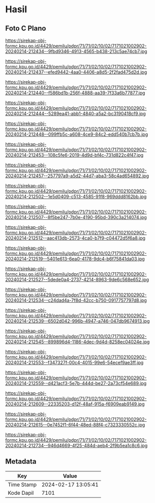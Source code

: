 # Hasil

## Foto C Plano

https://sirekap-obj-formc.kpu.go.id/4429/pemilu/pdpr/71/71/02/10/02/7171021002902-20240214-212434--9fbd9346-4913-4565-b438-213c5ae74cb7.jpg

https://sirekap-obj-formc.kpu.go.id/4429/pemilu/pdpr/71/71/02/10/02/7171021002902-20240214-212437--efed9442-4aa0-4406-a8d5-2f2fad475d2d.jpg

https://sirekap-obj-formc.kpu.go.id/4429/pemilu/pdpr/71/71/02/10/02/7171021002902-20240214-212440--f586bd1b-256f-4888-aa39-7f33a6b77877.jpg

https://sirekap-obj-formc.kpu.go.id/4429/pemilu/pdpr/71/71/02/10/02/7171021002902-20240214-212444--5289ea41-abb1-4840-a5a2-bc3190418cf9.jpg

https://sirekap-obj-formc.kpu.go.id/4429/pemilu/pdpr/71/71/02/10/02/7171021002902-20240214-212448--099ffb5c-a608-4ce9-84c2-edd540b7cb7b.jpg

https://sirekap-obj-formc.kpu.go.id/4429/pemilu/pdpr/71/71/02/10/02/7171021002902-20240214-212453--108c5fe6-2019-4d9d-bf4c-731d822c4f47.jpg

https://sirekap-obj-formc.kpu.go.id/4429/pemilu/pdpr/71/71/02/10/02/7171021002902-20240214-212457--257797a9-a5d2-44d7-aba3-58c4ad654892.jpg

https://sirekap-obj-formc.kpu.go.id/4429/pemilu/pdpr/71/71/02/10/02/7171021002902-20240214-212502--1e5d0409-c513-4585-91f8-969ddd8162bb.jpg

https://sirekap-obj-formc.kpu.go.id/4429/pemilu/pdpr/71/71/02/10/02/7171021002902-20240214-212507--8f5be247-7b0e-4190-95bd-390c3a214074.jpg

https://sirekap-obj-formc.kpu.go.id/4429/pemilu/pdpr/71/71/02/10/02/7171021002902-20240214-212512--aac413db-2573-4ca0-b7f9-c04472d5f6a8.jpg

https://sirekap-obj-formc.kpu.go.id/4429/pemilu/pdpr/71/71/02/10/02/7171021002902-20240214-212519--5401e613-6ea0-4178-9dc4-b6f75841da03.jpg

https://sirekap-obj-formc.kpu.go.id/4429/pemilu/pdpr/71/71/02/10/02/7171021002902-20240214-212527--5dede0a4-2737-4214-8963-9de6c568e652.jpg

https://sirekap-obj-formc.kpu.go.id/4429/pemilu/pdpr/71/71/02/10/02/7171021002902-20240214-212534--c24dad4a-7f8d-42cc-b750-0917757797d8.jpg

https://sirekap-obj-formc.kpu.go.id/4429/pemilu/pdpr/71/71/02/10/02/7171021002902-20240214-212539--6502d042-996b-4947-a746-047db9674913.jpg

https://sirekap-obj-formc.kpu.go.id/4429/pemilu/pdpr/71/71/02/10/02/7171021002902-20240214-212545--899896d4-1186-4dec-9d4d-8258ec04024e.jpg

https://sirekap-obj-formc.kpu.go.id/4429/pemilu/pdpr/71/71/02/10/02/7171021002902-20240214-212553--f347327f-00c4-4015-99e6-54ecef9ae3ff.jpg

https://sirekap-obj-formc.kpu.go.id/4429/pemilu/pdpr/71/71/02/10/02/7171021002902-20240214-212559--d421acf3-5e7b-444d-be27-2a73cf54e689.jpg

https://sirekap-obj-formc.kpu.go.id/4429/pemilu/pdpr/71/71/02/10/02/7171021002902-20240214-212609--22335203-d12f-48af-915a-f6909eab9149.jpg

https://sirekap-obj-formc.kpu.go.id/4429/pemilu/pdpr/71/71/02/10/02/7171021002902-20240214-212615--0e7452f1-6f44-48ed-88f4-c7323330552c.jpg

https://sirekap-obj-formc.kpu.go.id/4429/pemilu/pdpr/71/71/02/10/02/7171021002902-20240214-212734--946d4669-4f25-484d-aeb4-2f9b5ea1c8c6.jpg


## Metadata

| Key        | Value               |
| ---------- | ------------------- |
| Time Stamp | 2024-02-17 13:05:41 |
| Kode Dapil | 7101                |



